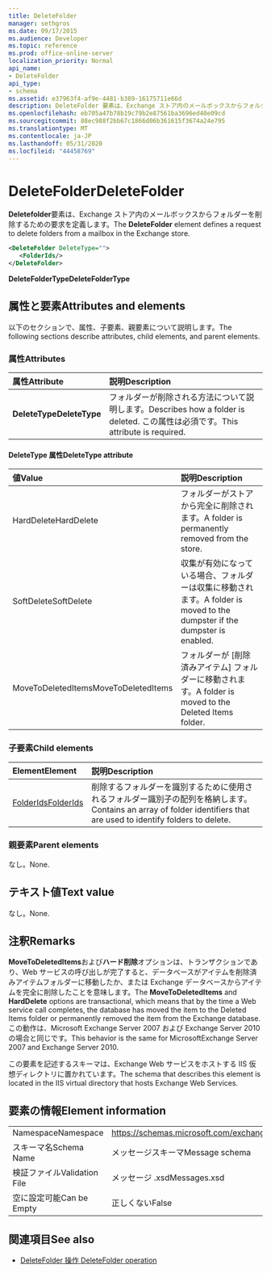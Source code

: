 ```yaml
---
title: DeleteFolder
manager: sethgros
ms.date: 09/17/2015
ms.audience: Developer
ms.topic: reference
ms.prod: office-online-server
localization_priority: Normal
api_name:
- DeleteFolder
api_type:
- schema
ms.assetid: e37963f4-af9e-4481-b389-16175711e66d
description: DeleteFolder 要素は、Exchange ストア内のメールボックスからフォルダーを削除するための要求を定義します。
ms.openlocfilehash: eb705a47b78b19c79b2e87561ba3696ed40e09cd
ms.sourcegitcommit: 88ec988f2bb67c1866d06b361615f3674a24e795
ms.translationtype: MT
ms.contentlocale: ja-JP
ms.lasthandoff: 05/31/2020
ms.locfileid: "44458769"
---
```

# <a name="deletefolder"></a><span data-ttu-id="911f0-103">DeleteFolder</span><span class="sxs-lookup"><span data-stu-id="911f0-103">DeleteFolder</span></span>

<span data-ttu-id="911f0-104">**Deletefolder**要素は、Exchange ストア内のメールボックスからフォルダーを削除するための要求を定義します。</span><span class="sxs-lookup"><span data-stu-id="911f0-104">The **DeleteFolder** element defines a request to delete folders from a mailbox in the Exchange store.</span></span> 
  
```XML
<DeleteFolder DeleteType="">
   <FolderIds/>
</DeleteFolder>
```

 <span data-ttu-id="911f0-105">**DeleteFolderType**</span><span class="sxs-lookup"><span data-stu-id="911f0-105">**DeleteFolderType**</span></span>
## <a name="attributes-and-elements"></a><span data-ttu-id="911f0-106">属性と要素</span><span class="sxs-lookup"><span data-stu-id="911f0-106">Attributes and elements</span></span>

<span data-ttu-id="911f0-107">以下のセクションで、属性、子要素、親要素について説明します。</span><span class="sxs-lookup"><span data-stu-id="911f0-107">The following sections describe attributes, child elements, and parent elements.</span></span>
  
### <a name="attributes"></a><span data-ttu-id="911f0-108">属性</span><span class="sxs-lookup"><span data-stu-id="911f0-108">Attributes</span></span>

|<span data-ttu-id="911f0-109">**属性**</span><span class="sxs-lookup"><span data-stu-id="911f0-109">**Attribute**</span></span>|<span data-ttu-id="911f0-110">**説明**</span><span class="sxs-lookup"><span data-stu-id="911f0-110">**Description**</span></span>|
|:-----|:-----|
|<span data-ttu-id="911f0-111">**DeleteType**</span><span class="sxs-lookup"><span data-stu-id="911f0-111">**DeleteType**</span></span> <br/> |<span data-ttu-id="911f0-112">フォルダーが削除される方法について説明します。</span><span class="sxs-lookup"><span data-stu-id="911f0-112">Describes how a folder is deleted.</span></span> <span data-ttu-id="911f0-113">この属性は必須です。</span><span class="sxs-lookup"><span data-stu-id="911f0-113">This attribute is required.</span></span>  <br/> |
   
#### <a name="deletetype-attribute"></a><span data-ttu-id="911f0-114">DeleteType 属性</span><span class="sxs-lookup"><span data-stu-id="911f0-114">DeleteType attribute</span></span>

|<span data-ttu-id="911f0-115">**値**</span><span class="sxs-lookup"><span data-stu-id="911f0-115">**Value**</span></span>|<span data-ttu-id="911f0-116">**説明**</span><span class="sxs-lookup"><span data-stu-id="911f0-116">**Description**</span></span>|
|:-----|:-----|
|<span data-ttu-id="911f0-117">HardDelete</span><span class="sxs-lookup"><span data-stu-id="911f0-117">HardDelete</span></span>  <br/> |<span data-ttu-id="911f0-118">フォルダーがストアから完全に削除されます。</span><span class="sxs-lookup"><span data-stu-id="911f0-118">A folder is permanently removed from the store.</span></span>  <br/> |
|<span data-ttu-id="911f0-119">SoftDelete</span><span class="sxs-lookup"><span data-stu-id="911f0-119">SoftDelete</span></span>  <br/> |<span data-ttu-id="911f0-120">収集が有効になっている場合、フォルダーは収集に移動されます。</span><span class="sxs-lookup"><span data-stu-id="911f0-120">A folder is moved to the dumpster if the dumpster is enabled.</span></span>  <br/> |
|<span data-ttu-id="911f0-121">MoveToDeletedItems</span><span class="sxs-lookup"><span data-stu-id="911f0-121">MoveToDeletedItems</span></span>  <br/> |<span data-ttu-id="911f0-122">フォルダーが [削除済みアイテム] フォルダーに移動されます。</span><span class="sxs-lookup"><span data-stu-id="911f0-122">A folder is moved to the Deleted Items folder.</span></span>  <br/> |
   
### <a name="child-elements"></a><span data-ttu-id="911f0-123">子要素</span><span class="sxs-lookup"><span data-stu-id="911f0-123">Child elements</span></span>

|<span data-ttu-id="911f0-124">**Element**</span><span class="sxs-lookup"><span data-stu-id="911f0-124">**Element**</span></span>|<span data-ttu-id="911f0-125">**説明**</span><span class="sxs-lookup"><span data-stu-id="911f0-125">**Description**</span></span>|
|:-----|:-----|
|[<span data-ttu-id="911f0-126">FolderIds</span><span class="sxs-lookup"><span data-stu-id="911f0-126">FolderIds</span></span>](folderids.md) <br/> |<span data-ttu-id="911f0-127">削除するフォルダーを識別するために使用されるフォルダー識別子の配列を格納します。</span><span class="sxs-lookup"><span data-stu-id="911f0-127">Contains an array of folder identifiers that are used to identify folders to delete.</span></span>  <br/> |
   
### <a name="parent-elements"></a><span data-ttu-id="911f0-128">親要素</span><span class="sxs-lookup"><span data-stu-id="911f0-128">Parent elements</span></span>

<span data-ttu-id="911f0-129">なし。</span><span class="sxs-lookup"><span data-stu-id="911f0-129">None.</span></span>
  
## <a name="text-value"></a><span data-ttu-id="911f0-130">テキスト値</span><span class="sxs-lookup"><span data-stu-id="911f0-130">Text value</span></span>

<span data-ttu-id="911f0-131">なし。</span><span class="sxs-lookup"><span data-stu-id="911f0-131">None.</span></span>
  
## <a name="remarks"></a><span data-ttu-id="911f0-132">注釈</span><span class="sxs-lookup"><span data-stu-id="911f0-132">Remarks</span></span>

<span data-ttu-id="911f0-133">**MoveToDeletedItems**および**ハード削除**オプションは、トランザクションであり、Web サービスの呼び出しが完了すると、データベースがアイテムを削除済みアイテムフォルダーに移動したか、または Exchange データベースからアイテムを完全に削除したことを意味します。</span><span class="sxs-lookup"><span data-stu-id="911f0-133">The **MoveToDeletedItems** and **HardDelete** options are transactional, which means that by the time a Web service call completes, the database has moved the item to the Deleted Items folder or permanently removed the item from the Exchange database.</span></span> <span data-ttu-id="911f0-134">この動作は、Microsoft Exchange Server 2007 および Exchange Server 2010 の場合と同じです。</span><span class="sxs-lookup"><span data-stu-id="911f0-134">This behavior is the same for MicrosoftExchange Server 2007 and Exchange Server 2010.</span></span> 
  
<span data-ttu-id="911f0-135">この要素を記述するスキーマは、Exchange Web サービスをホストする IIS 仮想ディレクトリに置かれています。</span><span class="sxs-lookup"><span data-stu-id="911f0-135">The schema that describes this element is located in the IIS virtual directory that hosts Exchange Web Services.</span></span>
  
## <a name="element-information"></a><span data-ttu-id="911f0-136">要素の情報</span><span class="sxs-lookup"><span data-stu-id="911f0-136">Element information</span></span>

|||
|:-----|:-----|
|<span data-ttu-id="911f0-137">Namespace</span><span class="sxs-lookup"><span data-stu-id="911f0-137">Namespace</span></span>  <br/> |https://schemas.microsoft.com/exchange/services/2006/messages  <br/> |
|<span data-ttu-id="911f0-138">スキーマ名</span><span class="sxs-lookup"><span data-stu-id="911f0-138">Schema Name</span></span>  <br/> |<span data-ttu-id="911f0-139">メッセージスキーマ</span><span class="sxs-lookup"><span data-stu-id="911f0-139">Message schema</span></span>  <br/> |
|<span data-ttu-id="911f0-140">検証ファイル</span><span class="sxs-lookup"><span data-stu-id="911f0-140">Validation File</span></span>  <br/> |<span data-ttu-id="911f0-141">メッセージ .xsd</span><span class="sxs-lookup"><span data-stu-id="911f0-141">Messages.xsd</span></span>  <br/> |
|<span data-ttu-id="911f0-142">空に設定可能</span><span class="sxs-lookup"><span data-stu-id="911f0-142">Can be Empty</span></span>  <br/> |<span data-ttu-id="911f0-143">正しくない</span><span class="sxs-lookup"><span data-stu-id="911f0-143">False</span></span>  <br/> |
   
## <a name="see-also"></a><span data-ttu-id="911f0-144">関連項目</span><span class="sxs-lookup"><span data-stu-id="911f0-144">See also</span></span>

- [<span data-ttu-id="911f0-145">DeleteFolder 操作 </span><span class="sxs-lookup"><span data-stu-id="911f0-145">DeleteFolder operation</span></span>](deletefolder-operation.md)

